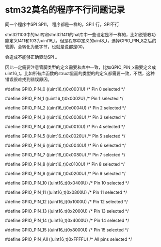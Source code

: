 # stm32莫名的程序不行问题记录

 同一个程序中SPI SPI1， 程序都是一样的，SPI1 行，SPI不行

stm32f103中的hal库和stm32f411的hal库中一些设定是不一样的，比如说管教功能定义f411和103为uint16_t，但是程序中定义的uint8_t，选择GPIO_PIN_8之后的管脚，会转化为低字节，也就是说都是00，

会造成不能够正确驱动SPI 。

因此一定需要注意管脚类型的定义需要和库中一致，比如GPIO_PIN_x需要定义成uint16_t。比如所有库函数的struct里面的类型的的定义都需要一致，不然，这种错误很难找到错误原因。

\#define GPIO_PIN_0                 ((uint16_t)0x0001U)  /* Pin 0 selected    */

\#define GPIO_PIN_1                 ((uint16_t)0x0002U)  /* Pin 1 selected    */

\#define GPIO_PIN_2                 ((uint16_t)0x0004U)  /* Pin 2 selected    */

\#define GPIO_PIN_3                 ((uint16_t)0x0008U)  /* Pin 3 selected    */

\#define GPIO_PIN_4                 ((uint16_t)0x0010U)  /* Pin 4 selected    */

\#define GPIO_PIN_5                 ((uint16_t)0x0020U)  /* Pin 5 selected    */

\#define GPIO_PIN_6                 ((uint16_t)0x0040U)  /* Pin 6 selected    */

\#define GPIO_PIN_7                 ((uint16_t)0x0080U)  /* Pin 7 selected    */

\#define GPIO_PIN_8                 ((uint16_t)0x0100U)  /* Pin 8 selected    */

\#define GPIO_PIN_9                 ((uint16_t)0x0200U)  /* Pin 9 selected    */

\#define GPIO_PIN_10                ((uint16_t)0x0400U)  /* Pin 10 selected   */

\#define GPIO_PIN_11                ((uint16_t)0x0800U)  /* Pin 11 selected   */

\#define GPIO_PIN_12                ((uint16_t)0x1000U)  /* Pin 12 selected   */

\#define GPIO_PIN_13                ((uint16_t)0x2000U)  /* Pin 13 selected   */

\#define GPIO_PIN_14                ((uint16_t)0x4000U)  /* Pin 14 selected   */

\#define GPIO_PIN_15                ((uint16_t)0x8000U)  /* Pin 15 selected   */

\#define GPIO_PIN_All               ((uint16_t)0xFFFFU)  /* All pins selected */

